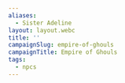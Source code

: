 ```yaml
---
aliases:
  - Sister Adeline
layout: layout.webc
title: ''
campaignSlug: empire-of-ghouls
campaignTitle: Empire of Ghouls
tags:
  - npcs
---
```


